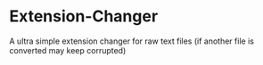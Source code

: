# Extension-Changer
A ultra simple extension changer for raw text files (if another file is converted may keep corrupted)
